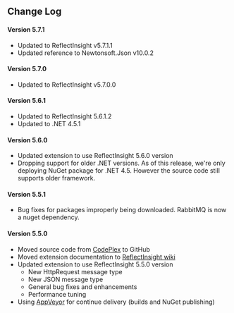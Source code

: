 ## Change Log ##

#### Version 5.7.1 ####
 * Updated to ReflectInsight v5.7.1.1
 * Updated reference to Newtonsoft.Json v10.0.2

#### Version 5.7.0 ####
 * Updated to ReflectInsight v5.7.0.0

#### Version 5.6.1 ####
 * Updated to ReflectInsight 5.6.1.2
 * Updated to .NET 4.5.1

#### Version 5.6.0 ####
 * Updated extension to use ReflectInsight 5.6.0 version
 * Dropping support for older .NET versions. As of this release, we're only deploying NuGet package for .NET 4.5. However the source code still supports older framework. 
 
#### Version 5.5.1 ####
 * Bug fixes for packages improperly being downloaded. RabbitMQ is now a nuget dependency.
 
#### Version 5.5.0 ####
 * Moved source code from [CodePlex](http://insightextensions.codeplex.com/ "CodePlex") to GitHub
 * Moved extension documentation to [ReflectInsight wiki](https://reflectsoftware.atlassian.net/wiki/display/RI5/ReflectInsight+5+documentation "ReflectInsight wiki") 
 * Updated extension to use ReflectInsight 5.5.0 version
 	* New HttpRequest message type
 	* New JSON message type
 	* General bug fixes and enhancements
 	* Performance tuning
 * Using [AppVeyor](http://www.appveyor.com/ "AppVeyor") for continue delivery (builds and NuGet publishing)